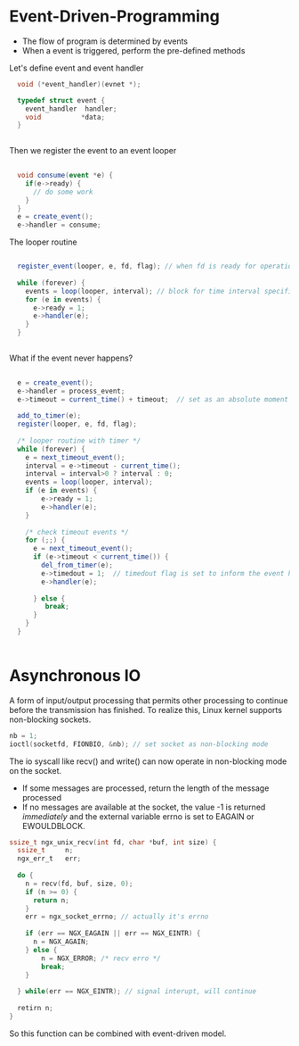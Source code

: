# Event-Driven-Programming
- The flow of program is determined by events
- When a event is triggered, perform the pre-defined methods

Let's define event and event handler
```c
  void (*event_handler)(evnet *);

  typedef struct event {
    event_handler  handler;
    void          *data;
  }
  
```
Then we register the event to an event looper
```c#
  
  void consume(event *e) {
    if(e->ready) {
      // do some work
    }
  }
  e = create_event();
  e->handler = consume;

```
The looper routine
``` c#

  register_event(looper, e, fd, flag); // when fd is ready for operation, triggers event e
  
  while (forever) {
    events = loop(looper, interval); // block for time interval specified and return triggered events 
    for (e in events) {
      e->ready = 1;
      e->handler(e);
    }
  }
  
```
What if the event never happens?
```c#
  
  e = create_event();
  e->handler = process_event;
  e->timeout = current_time() + timeout;  // set as an absolute moment
  
  add_to_timer(e);
  register(looper, e, fd, flag);
  
  /* looper routine with timer */
  while (forever) {
    e = next_timeout_event();
    interval = e->timeout - current_time();
    interval = interval>0 ? interval : 0; 
    events = loop(looper, interval);
    if (e in events) {
        e->ready = 1;
        e->handler(e);
    }
    
    /* check timeout events */
    for (;;) {
      e = next_timeout_event();
      if (e->timeout < current_time()) {
        del_from_timer(e);
        e->timedout = 1;  // timedout flag is set to inform the event handler
        e->handler(e);
        
      } else {
         break;
      }
    }
  }
    
```
# Asynchronous IO
A form of input/output processing that permits other processing to continue before the transmission has finished.
To realize this, Linux kernel supports non-blocking sockets.

``` c
nb = 1;
ioctl(socketfd, FIONBIO, &nb); // set socket as non-blocking mode
```
The io syscall like recv() and write() can now operate in non-blocking mode on the socket.
- If some messages are processed, return the length of the message processed
- If no messages are available at the socket, the value -1 is returned _immediately_ and the external variable errno is set to EAGAIN or EWOULDBLOCK. 
  
``` c
ssize_t ngx_unix_recv(int fd, char *buf, int size) {
  ssize_t     n;
  ngx_err_t   err;
  
  do {
    n = recv(fd, buf, size, 0);
    if (n >= 0) {
      return n;
    }
    err = ngx_socket_errno; // actually it's errno
    
    if (err == NGX_EAGAIN || err == NGX_EINTR) {
      n = NGX_AGAIN;
    } else {
        n = NGX_ERROR; /* recv erro */
        break;
    }
    
  } while(err == NGX_EINTR); // signal interupt, will continue
  
  retirn n;
}
```
So this function can be combined with event-driven model.
